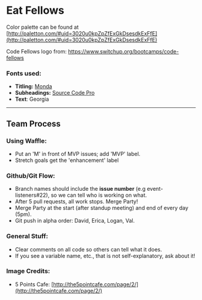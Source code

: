 # Eat Fellows

Color palette can be found at [http://paletton.com/#uid=3020u0kpZpZfExGkDsesdkExFfE](http://paletton.com/#uid=3020u0kpZpZfExGkDsesdkExFfE)

Code Fellows logo from: https://www.switchup.org/bootcamps/code-fellows

### Fonts used:

* **Titling:** [Monda](https://fonts.google.com/specimen/Monda?selection.family=Monda:400,700&query=Monda)
* **Subheadings:** [Source Code Pro](https://fonts.google.com/specimen/Source+Code+Pro?query=source+code+pro)
* **Text**: Georgia

---

## Team Process ##

### Using Waffle:

* Put an 'M' in front of MVP issues; add 'MVP' label.
* Stretch goals get the 'enhancement' label

### Github/Git Flow:

* Branch names should include  the **issue number** (e.g event-listeners#22), so we can tell who is working on what.
* After 5 pull requests, all work stops. Merge Party!
* Merge Party at the start (after standup meeting) and end of every day (5pm).
* Git push in alpha order: David, Erica, Logan, Val.

### General Stuff:

* Clear comments on all code so others can tell what it does.
* If you see a variable name, etc., that is not self-explanatory, ask about it!


### Image Credits:

* 5 Points Cafe: [http://the5pointcafe.com/page/2/](http://the5pointcafe.com/page/2/)

